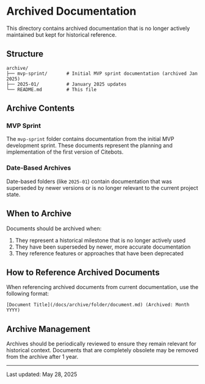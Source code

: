 # Archived Documentation

This directory contains archived documentation that is no longer actively maintained but kept for historical reference.

## Structure

```
archive/
├── mvp-sprint/       # Initial MVP sprint documentation (archived Jan 2025)
├── 2025-01/          # January 2025 updates
└── README.md         # This file
```

## Archive Contents

### MVP Sprint
The `mvp-sprint` folder contains documentation from the initial MVP development sprint. These documents represent the planning and implementation of the first version of Citebots.

### Date-Based Archives
Date-based folders (like `2025-01`) contain documentation that was superseded by newer versions or is no longer relevant to the current project state.

## When to Archive

Documents should be archived when:
1. They represent a historical milestone that is no longer actively used
2. They have been superseded by newer, more accurate documentation
3. They reference features or approaches that have been deprecated

## How to Reference Archived Documents

When referencing archived documents from current documentation, use the following format:
```
[Document Title](/docs/archive/folder/document.md) (Archived: Month YYYY)
```

## Archive Management

Archives should be periodically reviewed to ensure they remain relevant for historical context. Documents that are completely obsolete may be removed from the archive after 1 year.

---

Last updated: May 28, 2025